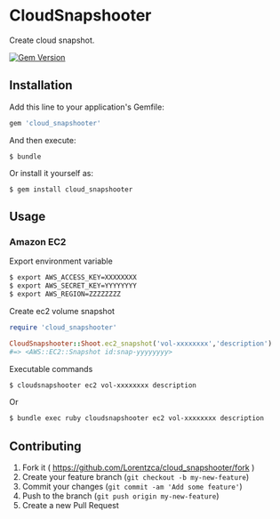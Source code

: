 # CloudSnapshooter

Create cloud snapshot.

[![Gem Version](https://badge.fury.io/rb/cloud_snapshooter.svg)](http://badge.fury.io/rb/cloud_snapshooter)

## Installation

Add this line to your application's Gemfile:

```ruby
gem 'cloud_snapshooter'
```

And then execute:

    $ bundle

Or install it yourself as:

    $ gem install cloud_snapshooter

## Usage

### Amazon EC2

Export environment variable

```bash
$ export AWS_ACCESS_KEY=XXXXXXXX
$ export AWS_SECRET_KEY=YYYYYYYY
$ export AWS_REGION=ZZZZZZZZ
```

Create ec2 volume snapshot

```ruby
require 'cloud_snapshooter'

CloudSnapshooter::Shoot.ec2_snapshot('vol-xxxxxxxx','description')
#=> <AWS::EC2::Snapshot id:snap-yyyyyyyy>
```

Executable commands

```bash
$ cloudsnapshooter ec2 vol-xxxxxxxx description
```

Or

```bash
$ bundle exec ruby cloudsnapshooter ec2 vol-xxxxxxxx description
```

## Contributing

1. Fork it ( https://github.com/Lorentzca/cloud_snapshooter/fork )
2. Create your feature branch (`git checkout -b my-new-feature`)
3. Commit your changes (`git commit -am 'Add some feature'`)
4. Push to the branch (`git push origin my-new-feature`)
5. Create a new Pull Request

